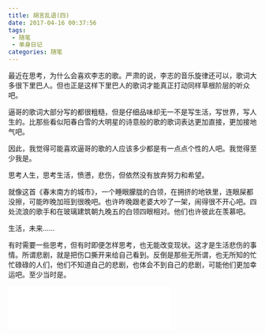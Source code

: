 ```yaml
---
title: 胡言乱语(四)
date: 2017-04-16 00:37:56
tags: 
 - 随笔
 - 单身日记
categories: 随笔
---
```

最近在思考，为什么会喜欢李志的歌。严肃的说，李志的音乐旋律还可以，歌词大多很下里巴人。但也正是这样下里巴人的歌词才能真正打动同样草根阶层的听众吧。

<!--more-->

逼哥的歌词大部分写的都很粗糙，但是仔细品味却无一不是写生活，写世界，写人生的。比那些看似阳春白雪的大明星的诗意般的歌的歌词表达更加直接，更加接地气吧。

因此，我觉得可能喜欢逼哥的歌的人应该多少都是有一点点个性的人吧。我觉得至少我是。

思考人生，思考生活，愤懑，悲伤，但依然没有放弃努力和希望。

就像这首《春末南方的城市》，一个睡眼朦胧的白领，在拥挤的地铁里，连眼屎都没擦，可能昨晚加班到很晚吧。也许昨晚跟老婆大吵了一架，闹得很不开心吧。四处流浪的歌手和在玻璃建筑朝九晚五的白领四眼相对。他们也许彼此在羡慕吧。

生活，未来……

有时需要一些思考，但有时即便怎样思考，也无能改变现状。这才是生活悲伤的事情。所谓悲剧，就是把伤口撕开来给自己看到。反倒是那些无所谓，也无所知的忙忙碌碌的人们，他们不知道自己的悲剧，也体会不到自己的悲剧，可能他们更加幸运吧。至少当时是。


<iframe frameborder="no" border="0" marginwidth="0" marginheight="0" width=330 height=86 src="//music.163.com/outchain/player?type=2&id=34200929&auto=1&height=66"></iframe>

